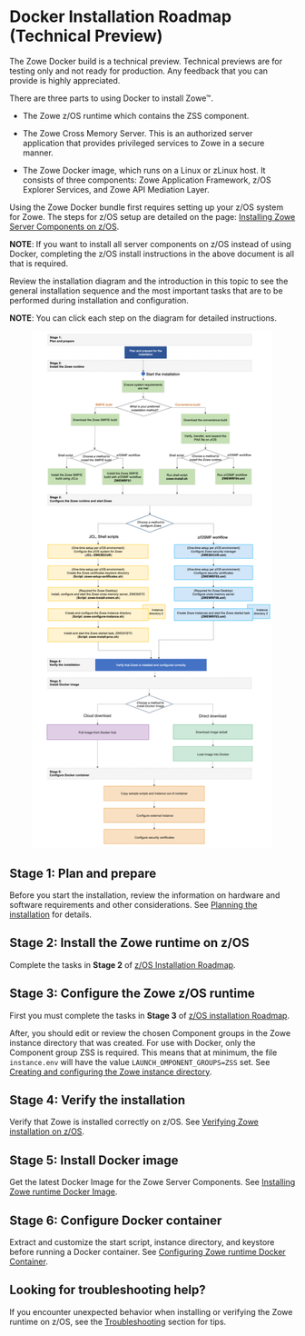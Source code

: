 # Docker Installation Roadmap (Technical Preview)

<Badge text="Technical Preview"/> The Zowe Docker build is a technical preview. Technical previews are for testing only and not ready for production. Any feedback that you can provide is highly appreciated.

There are three parts to using Docker to install Zowe&trade;. 

- The Zowe z/OS runtime which contains the ZSS component.

- The Zowe Cross Memory Server. This is an authorized server application that provides privileged services to Zowe in a secure manner.

- The Zowe Docker image, which runs on a Linux or zLinux host. It consists of three components: Zowe Application Framework, z/OS Explorer Services, and Zowe API Mediation Layer. 

Using the Zowe Docker bundle first requires setting up your z/OS system for Zowe. The steps for z/OS setup are detailed on the page: [Installing Zowe Server Components on z/OS](install-zos.md).

**NOTE**: If you want to install all server components on z/OS instead of using Docker, completing the z/OS install instructions in the above document is all that is required.

Review the installation diagram and the introduction in this topic to see the general installation sequence and the most important tasks that are to be performed during installation and configuration.

**NOTE**: You can click each step on the diagram for detailed instructions.

<figure>
  <img usemap="#home_map1" border="0" id="install-flow" src="../images/common/zowe-docker-install-diagram.png" width="850" alt="Click each step to get more details on the flow." />
  <figcaption></figcaption>
</figure>
<map name="home_map1" id="home_map1">
  <area href="installandconfig#planning-the-installation-of-zowe-server-components" alt="Plan and prepare for the installation" title="Plan and prepare for the installation" shape="rect" coords="326, 63, 474, 105" />
  <area href="systemrequirements.html" alt="Configure system requirements" title="Configure system requirements" shape="rect" coords="318, 183, 467, 224" />

  <area href="https://www.zowe.org/download.html" alt="Download Zowe SMP/E build" title="Download the Zowe SMP/E build from zowe.org" shape="rect" coords="131, 308, 304, 348" />
  <area href="install-zowe-smpe.html" alt="Install the Zowe SMP/E build using JCLs" title="Install the Zowe SMP/E build using JCLs" shape="rect" coords="54, 498, 188, 555" />
  <area href="install-zowe-smpe-zosmf-workflow.html" alt="Install the Zowe SMP/E build with z/OSMF workflow" title="Install the Zowe SMP/E build with z/OSMF workflow" shape="rect" coords="250, 498, 391, 555" />

  <area href="https://www.zowe.org/download.html" alt="Download the Zowe convenience build" title="Download the Zowe convenience build from zowe.org" shape="rect" coords="527, 299, 694, 344" />
  <area href="install-zowe-zos-convenience-build#obtaining-and-preparing-the-convenience-build" alt="Verify, transfer, and expand the PAX file on z/OS" title="Verify, transfer, and expand the PAX file on z/OS" shape="rect" coords="526, 368, 696, 410" />
  <area href="install-zowe-zos-convenience-build#installing-the-zowe-runtime" alt="Install the Zowe runtime using shell script" title="Install the Zowe runtime using shell script" shape="rect" coords="450, 500, 574, 552" />
  <area href="install-zowe-zos-convenience-build#installing-the-zowe-runtime" alt="Install the Zowe runtime with z/OSMF workflow" title="Install the Zowe runtime with z/OSMF workflow" shape="rect" coords="647, 499, 774, 554" />

  <area href="configure-zos-system.html" alt="Configure the z/OS system for Zowe using ZWESECUR" title="Configure the z/OS system for Zowe using ZWESECUR" shape="rect" coords="121, 756, 426, 808" />
  <area href="configure-certificates.html" alt="Configure Zowe certificates using shell script" title="Create the Zowe certificates keystore directory using shell script" shape="rect" coords="124, 830, 426, 882" />
  <area href="configure-xmem-server.html" alt="Configure the Zowe cross memory server using shell script" title="Install and configure the Zowe cross memory server (ZWESISTC) using shell script" shape="rect" coords="123, 909, 426, 952" />
  <area href="configure-instance-directory.html" alt="Create and configure the Zowe instance directory using shell script" title="Create and configure the Zowe instance directory using shell script" shape="rect" coords="121, 976, 426, 1038" />
  <area href="configure-zowe-server.html" alt="Install and start the Zowe started task using shell script" title="Install and start the Zowe started task (ZWESVSTC) using shell script" shape="rect" coords="125, 1065, 426, 1117" />

  <area href="configure-zowe-zosmf-workflow#configure-z-os-security-manager" alt="Configure Zowe security manager with z/OSMF workflow" title="Configure Zowe security manager with z/OSMF workflow" shape="rect" coords="515, 759, 757, 805" />
  <area href="configure-zowe-zosmf-workflow#configure-zowe-certificates" alt="Configure Zowe certificates with z/OSMF workflow" title="Configure Zowe certificates with z/OSMF workflow" shape="rect" coords="515, 832, 754, 882" />
  <area href="configure-zowe-zosmf-workflow#configure-zowe-cross-memory-server" alt="Configure Zowe Cross Memory Server with z/OSMF workflow" title="Configure Zowe Cross Memory Server with z/OSMF workflow" shape="rect" coords="515, 905, 757, 960" />
  <area href="configure-zowe-zosmf-workflow#create-and-configure-the-zowe-instance-directory-and-start-the-zowe-started-task" alt="Create and configure the Zowe instance directory and start Zowe with z/OSMF workflow" title="Create and configure the Zowe instance directory and start Zowe with z/OSMF workflow" shape="rect" coords="513, 977, 757, 1042" />

  <area href="verify-zowe-runtime-install.html" alt="Verify Zowe installation on z/OS" title="Verify Zowe installation on z/OS" shape="rect" coords="224, 1154, 616, 1198" />

  <area href="install-docker-image#installing-via-docker-hub" alt="Pull image from Docker Hub" title="Pull image from Docker Hub" shape="rect" coords="46, 1390, 416, 1445" />
  <area href="install-docker-image#installing-via-direct-download" alt="Download image tarball" title="Download image tarball" shape="rect" coords="495, 1390, 780, 1445" />
  <area href="install-docker-image#loading-an-image-from-tarball" alt="Load image into Docker" title="Load image into Docker" shape="rect" coords="495, 1465, 780, 1515" />
  
  <area href="configuring-docker#quick-start-for-the-zowe-runtime-in-docker" alt="Copy sample scripts and instance out of container" title="Copy sample scripts and instance out of container" shape="rect" coords="250, 1605, 610, 1660" />
  <area href="configuring-docker#using-an-instance-directory-external-to-the-container" alt="Configure external instance" title="Configure external instance" shape="rect" coords="250, 1680, 610, 1735" />
  <area href="configuring-docker#using-external-certificates" alt="Configure security certificates" title="Configure security certificates" shape="rect" coords="250, 1755, 610, 1810" />

</map>

## Stage 1: Plan and prepare

Before you start the installation, review the information on hardware and software requirements and other considerations. See [Planning the installation](installandconfig.md) for details.

## Stage 2: Install the Zowe runtime on z/OS

Complete the tasks in **Stage 2** of [z/OS Installation Roadmap](install-zos.md#stage-2-install-the-zowe-z-os-runtime).

## Stage 3: Configure the Zowe z/OS runtime  

First you must complete the tasks in **Stage 3** of [z/OS installation Roadmap](install-zos.md#stage-3-configure-the-zowe-z-os-runtime).

After, you should edit or review the chosen Component groups in the Zowe instance directory that was created. For use with Docker, only the Component group ZSS is required. This means that at minimum, the file `instance.env` will have the value `LAUNCH_OMPONENT_GROUPS=ZSS` set. See [Creating and configuring the Zowe instance directory](configure-instance-directory.md#component-groups).

## Stage 4: Verify the installation

Verify that Zowe is installed correctly on z/OS. See [Verifying Zowe installation on z/OS](verify-zowe-runtime-install.md).

## Stage 5: Install Docker image  

Get the latest Docker Image for the Zowe Server Components. See [Installing Zowe runtime Docker Image](install-docker-image.md).

## Stage 6: Configure Docker container  

Extract and customize the start script, instance directory, and keystore before running a Docker container. See [Configuring Zowe runtime Docker Container](configuring-docker.md).

## Looking for troubleshooting help?

If you encounter unexpected behavior when installing or verifying the Zowe runtime on z/OS, see the [Troubleshooting](../troubleshoot/troubleshooting.md) section for tips.

